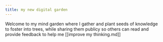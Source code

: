 ```yaml
---
title: my new digital garden
---
```


Welcome to my mind garden where I gather and plant seeds of knowledge to foster into trees, while sharing them publicy so others can read and provide feedback to help me [[improve my thinking.md]]
